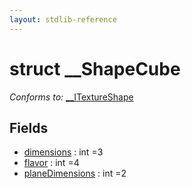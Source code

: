 ```yaml
---
layout: stdlib-reference
---
```


# struct \_\_ShapeCube

*Conforms to:* [\_\_ITextureShape](/stdlib-reference/interfaces/ITextureShape/index)

## Fields

* [dimensions](/stdlib-reference/types/ShapeCube/dimensions) : int =3
* [flavor](/stdlib-reference/types/ShapeCube/flavor) : int =4
* [planeDimensions](/stdlib-reference/types/ShapeCube/planeDimensions) : int =2

